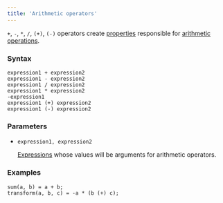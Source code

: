 ```yaml
---
title: 'Arithmetic operators'
---
```


`+`, `-`, `*`, `/`, `(+)`, `(-)` operators create [properties](Properties.md) responsible for [arithmetic operations](Arithmetic_operators_+_-_etc.md).

### Syntax

    expression1 + expression2  
    expression1 - expression2  
    expression1 / expression2  
    expression1 * expression2  
    -expression1
    expression1 (+) expression2  
    expression1 (-) expression2  

### Parameters

- `expression1, expression2`

    [Expressions](Expression.md) whose values will be arguments for arithmetic operators.

### Examples

```lsf
sum(a, b) = a + b;
transform(a, b, c) = -a * (b (+) c);
```
